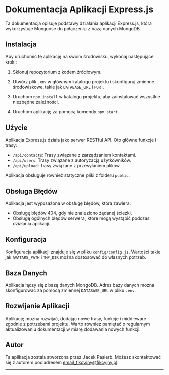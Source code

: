 # Dokumentacja Aplikacji Express.js

Ta dokumentacja opisuje podstawy działania aplikacji Express.js, która wykorzystuje Mongoose do połączenia z bazą danych MongoDB.

## Instalacja

Aby uruchomić tę aplikację na swoim środowisku, wykonaj następujące kroki:

1. Sklonuj repozytorium z kodem źródłowym.

2. Utwórz plik `.env` w głównym katalogu projektu i skonfiguruj zmienne środowiskowe, takie jak `DATABASE_URL` i `PORT`.

3. Uruchom `npm install` w katalogu projektu, aby zainstalować wszystkie niezbędne zależności.

4. Uruchom aplikację za pomocą komendy `npm start`.

## Użycie

Aplikacja Express.js działa jako serwer RESTful API. Oto główne funkcje i trasy:

- `/api/contacts`: Trasy związane z zarządzaniem kontaktami.
- `/api/users`: Trasy związane z autoryzacją użytkowników.
- `/api/upload`: Trasy związane z przesyłaniem plików.

Aplikacja obsługuje również statyczne pliki z folderu `public`.

## Obsługa Błędów

Aplikacja jest wyposażona w obsługę błędów, która zawiera:

- Obsługę błędów 404, gdy nie znaleziono żądanej ścieżki.
- Obsługę ogólnych błędów serwera, które mogą wystąpić podczas działania aplikacji.

## Konfiguracja

Konfiguracja aplikacji znajduje się w pliku `config/config.js`. Wartości takie jak `AVATARS_PATH` i `TMP_DIR` można dostosować do własnych potrzeb.

## Baza Danych

Aplikacja łączy się z bazą danych MongoDB. Adres bazy danych można skonfigurować za pomocą zmiennej `DATABASE_URL` w pliku `.env`.

## Rozwijanie Aplikacji

Aplikację można rozwijać, dodając nowe trasy, funkcje i middleware zgodnie z potrzebami projektu. Warto również pamiętać o regularnym aktualizowaniu dokumentacji w miarę dodawania nowych funkcji.

## Autor

Ta aplikacja została stworzona przez Jacek Pasierb. Możesz skontaktować się z autorem pod adresem email_fikcyjny@fikcyjny.pl.

---


